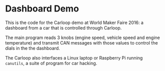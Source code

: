 # Dashboard Demo

This is the code for the Carloop demo at World Maker Faire 2016: a
dashboard from a car that is controlled through Carloop.

The main program reads 3 knobs (engine speed, vehicle speed and engine
temperature) and transmit CAN messages with those values to control the
dials in the the dashboard.

The Carloop also interfaces a Linux laptop or Raspberry Pi running
`canutils`, a suite of program for car hacking.
